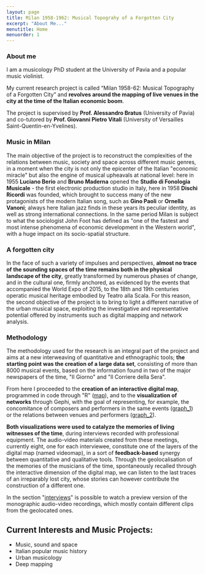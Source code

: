 ```yaml
---
layout: page
title: Milan 1958-1962: Musical Topograhy of a Forgotten City
excerpt: "About Me..."
menutitle: Home
menuorder: 1
---
```


### About me

I am a musicology PhD student at the University of Pavia and a popular music violinist.

My current research project is called “Milan 1958-62: Musical Topography of a Forgotten City” and <b>revolves around the mapping of live venues in the city at the time of the Italian economic boom</b>.

The project is supervised by <b>Prof. Alessandro Bratus</b> (University of Pavia) and co-tutored by <b>Prof. Giovanni Pietro Vitali</b> (University of Versailles Saint-Quentin-en-Yvelines).

### Music in Milan

The main objective of the project is to reconstruct the complexities of the relations between music, society and space across different music genres, in a moment when the city is not only the epicenter of the Italian "economic miracle"  but also the engine of musical upheavals at national level: here in 1955 <b>Luciano Berio</b> and <b>Bruno Maderna</b> opened the <b>Studio di Fonologia Musicale</b> - the first electronic production studio in Italy, here in 1958 <b>Dischi Ricordi</b> was founded, which brought to success  many of the new protagonists of the modern Italian song, such as <b>Gino Paoli</b> or <b>Ornella Vanoni</b>; always here Italian jazz finds in these years its peculiar identity, as well as strong international connections. In the same period Milan is subject to what the sociologist John Foot has defined as "one of the fastest and most intense phenomena of economic development in the Western world",  with a huge impact on its socio-spatial structure.

### A forgotten city

In the face of such a variety of impulses and perspectives, <b>almost no trace of the sounding spaces of the time remains both in the physical landscape of the city</b>, greatly transformed by numerous phases of change, and in the cultural one, firmly anchored, as evidenced by the events that accompanied the World Expo of 2015, to the 18th and 19th centuries operatic musical heritage embodied by Teatro alla Scala.  For this reason, the second objective of the project is to bring to light a different narrative of the urban musical space, exploiting the investigative and representative potential offered by instruments such as digital mapping and network analysis.

### Methodology

The methodology used for the research is an integral part of the project and aims at a new interweaving of quantitative and ethnographic tools; <b>the starting point was the creation of a large data set</b>, consisting of more than 8000 musical events, based on the information found in two of the major newspapers of the time, "Il Giorno" and "Il Corriere della Sera".

From here I proceeded to the <b>creation of an interactive digital map</b>, programmed in code through "R" ([map](https://martinnicastro.github.io/map/)), and to the <b>visualization of networks</b> through Gephi, with the goal of representing, for example, the concomitance of composers and performers in the same events ([graph_1](https://martinnicastro.github.io/compositori_musicisti3.svg)) or the relations between venues and performers ([graph_2](https://martinnicastro.github.io/spazi_musicisti_nomi.svg)).

<b>Both visualizations were used to catalyze the memories of living witnesses of the time</b>, during interviews recorded with professional equipment.  The audio-video materials created from these meetings, currently eight, one for each interviewee, constitute one of the layers of the digital map (named videomap), in a sort of <b>feedback-based</b> synergy between quantitative and qualitative tools.  Through the geolocalisation of the memories of the musicians of the time, spontaneously recalled through the interactive dimension of the digital map, we can listen to the last traces of an irreparably lost city, whose stories can however contribute the construction of a different one.

In the section "[interviews](https://martinnicastro.github.io/interviews/)" is possible to watch a preview version of the monographic audio-video recordings, which mostly contain different clips
from the geolocated ones.

## Current Interests and Music Projects:

- Music, sound and space
- Italian popular music history
- Urban musicology
- Deep mapping
